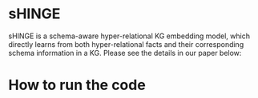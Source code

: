 # sHINGE
sHINGE is a schema-aware hyper-relational KG embedding model, which directly learns from both hyper-relational facts and their corresponding schema information in a KG. Please see the details in our paper below:
# How to run the code 
